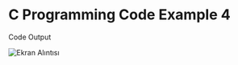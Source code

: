 # C Programming Code Example 4
Code Output 

![Ekran Alıntısı](https://user-images.githubusercontent.com/74559407/161453699-7b081118-33cb-4e61-a335-944d50cc14a6.PNG)

